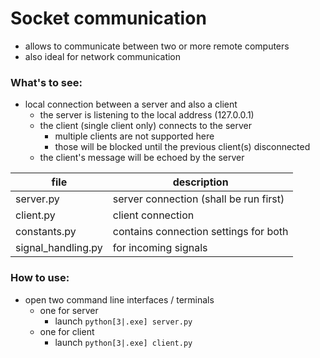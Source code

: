 #   Socket communication

-   allows to communicate between two or more remote computers
-   also ideal for network communication

### What's to see:
-   local connection between a server and also a client
    -   the server is listening to the local address (127.0.0.1)
    -   the client (single client only) connects to the server
        -   multiple clients are not supported here
        -   those will be blocked until the previous client(s) disconnected
    -   the client's message will be echoed by the server

| file | description |
| - | - |
| server.py | server connection (shall be run first) |
| client.py | client connection |
| constants.py | contains connection settings for both |
| signal_handling.py | for incoming signals |

### How to use:
-   open two command line interfaces / terminals
    -   one for server
        -   launch `python[3|.exe] server.py`
    -   one for client
        -   launch `python[3|.exe] client.py`